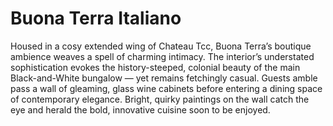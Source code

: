 <h1>Buona Terra Italiano </h1>
<p>Housed in a cosy extended wing of Chateau Tcc, Buona Terra’s boutique ambience weaves a spell of charming intimacy. The interior’s understated sophistication evokes the history-steeped, colonial beauty of the main Black-and-White bungalow — yet remains fetchingly casual. Guests amble pass a wall of gleaming, glass wine cabinets before entering a dining space of contemporary elegance. Bright, quirky paintings on the wall catch the eye and herald the bold, innovative cuisine soon to be enjoyed.</p>